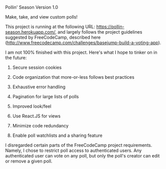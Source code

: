 Pollin' Season Version 1.0

Make, take, and view custom polls!

This project is running at the following URL: https://pollin-season.herokuapp.com/, and largely follows the project guidelines suggested by FreeCodeCamp, described here (http://www.freecodecamp.com/challenges/basejump-build-a-voting-app).

I am not 100% finished with this project. Here's what I hope to tinker on in the future:

1. Secure session cookies

2. Code organization that more-or-less follows best practices

3. Exhaustive error handling

4. Pagination for large lists of polls

5. Improved look/feel

6. Use React.JS for views

7. Minimize code redundancy

8. Enable poll watchlists and a sharing feature

I disregarded certain parts of the FreeCodeCamp project requirements. Namely, I chose to restrict poll access to authenticated users. Any authenticated user can vote on any poll, but only the poll's creator can edit or remove a given poll.
